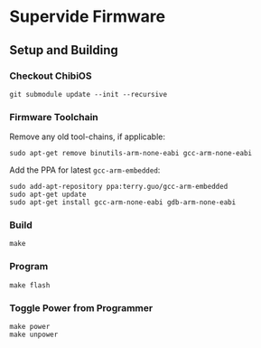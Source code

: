 # Supervide Firmware

## Setup and Building

### Checkout ChibiOS

    git submodule update --init --recursive

### Firmware Toolchain

Remove any old tool-chains, if applicable:
    
    sudo apt-get remove binutils-arm-none-eabi gcc-arm-none-eabi

Add the PPA for latest `gcc-arm-embedded`:

    sudo add-apt-repository ppa:terry.guo/gcc-arm-embedded
    sudo apt-get update
    sudo apt-get install gcc-arm-none-eabi gdb-arm-none-eabi

### Build

    make

### Program

    make flash

### Toggle Power from Programmer

    make power
    make unpower

